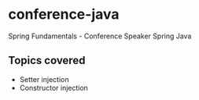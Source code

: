 # conference-java
Spring Fundamentals - Conference Speaker Spring Java

## Topics covered
- Setter injection
- Constructor injection

